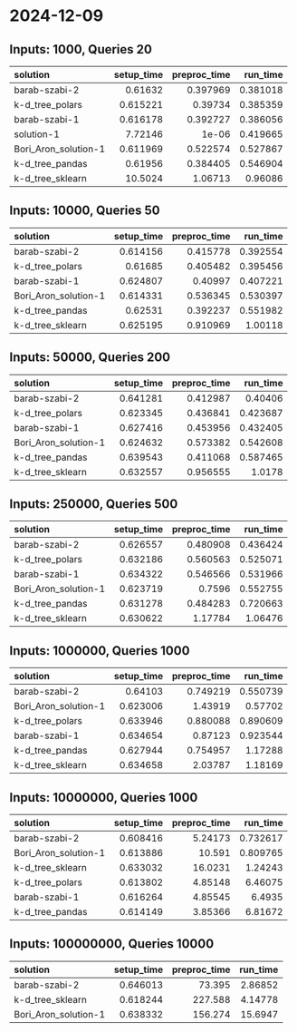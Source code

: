 # 2024-12-09

## Inputs: 1000, Queries 20

| solution             |   setup_time |   preproc_time |   run_time |
|:---------------------|-------------:|---------------:|-----------:|
| barab-szabi-2        |     0.61632  |       0.397969 |   0.381018 |
| k-d_tree_polars      |     0.615221 |       0.39734  |   0.385359 |
| barab-szabi-1        |     0.616178 |       0.392727 |   0.386056 |
| solution-1           |     7.72146  |       1e-06    |   0.419665 |
| Bori_Aron_solution-1 |     0.611969 |       0.522574 |   0.527867 |
| k-d_tree_pandas      |     0.61956  |       0.384405 |   0.546904 |
| k-d_tree_sklearn     |    10.5024   |       1.06713  |   0.96086  |

## Inputs: 10000, Queries 50

| solution             |   setup_time |   preproc_time |   run_time |
|:---------------------|-------------:|---------------:|-----------:|
| barab-szabi-2        |     0.614156 |       0.415778 |   0.392554 |
| k-d_tree_polars      |     0.61685  |       0.405482 |   0.395456 |
| barab-szabi-1        |     0.624807 |       0.40997  |   0.407221 |
| Bori_Aron_solution-1 |     0.614331 |       0.536345 |   0.530397 |
| k-d_tree_pandas      |     0.62531  |       0.392237 |   0.551982 |
| k-d_tree_sklearn     |     0.625195 |       0.910969 |   1.00118  |

## Inputs: 50000, Queries 200

| solution             |   setup_time |   preproc_time |   run_time |
|:---------------------|-------------:|---------------:|-----------:|
| barab-szabi-2        |     0.641281 |       0.412987 |   0.40406  |
| k-d_tree_polars      |     0.623345 |       0.436841 |   0.423687 |
| barab-szabi-1        |     0.627416 |       0.453956 |   0.432405 |
| Bori_Aron_solution-1 |     0.624632 |       0.573382 |   0.542608 |
| k-d_tree_pandas      |     0.639543 |       0.411068 |   0.587465 |
| k-d_tree_sklearn     |     0.632557 |       0.956555 |   1.0178   |

## Inputs: 250000, Queries 500

| solution             |   setup_time |   preproc_time |   run_time |
|:---------------------|-------------:|---------------:|-----------:|
| barab-szabi-2        |     0.626557 |       0.480908 |   0.436424 |
| k-d_tree_polars      |     0.632186 |       0.560563 |   0.525071 |
| barab-szabi-1        |     0.634322 |       0.546566 |   0.531966 |
| Bori_Aron_solution-1 |     0.623719 |       0.7596   |   0.552755 |
| k-d_tree_pandas      |     0.631278 |       0.484283 |   0.720663 |
| k-d_tree_sklearn     |     0.630622 |       1.17784  |   1.06476  |

## Inputs: 1000000, Queries 1000

| solution             |   setup_time |   preproc_time |   run_time |
|:---------------------|-------------:|---------------:|-----------:|
| barab-szabi-2        |     0.64103  |       0.749219 |   0.550739 |
| Bori_Aron_solution-1 |     0.623006 |       1.43919  |   0.57702  |
| k-d_tree_polars      |     0.633946 |       0.880088 |   0.890609 |
| barab-szabi-1        |     0.634654 |       0.87123  |   0.923544 |
| k-d_tree_pandas      |     0.627944 |       0.754957 |   1.17288  |
| k-d_tree_sklearn     |     0.634658 |       2.03787  |   1.18169  |

## Inputs: 10000000, Queries 1000

| solution             |   setup_time |   preproc_time |   run_time |
|:---------------------|-------------:|---------------:|-----------:|
| barab-szabi-2        |     0.608416 |        5.24173 |   0.732617 |
| Bori_Aron_solution-1 |     0.613886 |       10.591   |   0.809765 |
| k-d_tree_sklearn     |     0.633032 |       16.0231  |   1.24243  |
| k-d_tree_polars      |     0.613802 |        4.85148 |   6.46075  |
| barab-szabi-1        |     0.616264 |        4.85545 |   6.4935   |
| k-d_tree_pandas      |     0.614149 |        3.85366 |   6.81672  |

## Inputs: 100000000, Queries 10000

| solution             |   setup_time |   preproc_time |   run_time |
|:---------------------|-------------:|---------------:|-----------:|
| barab-szabi-2        |     0.646013 |         73.395 |    2.86852 |
| k-d_tree_sklearn     |     0.618244 |        227.588 |    4.14778 |
| Bori_Aron_solution-1 |     0.638332 |        156.274 |   15.6947  |